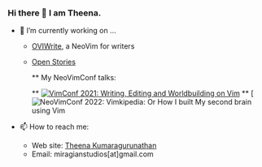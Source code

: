 ### Hi there 👋 I am Theena. 



- 🔭 I’m currently working on ...
    * [OVIWrite](https://miragiancycle.github.io/OVIWrite/), a NeoVim for writers
    * [Open Stories](https://miragiancycle.github.io/OVIWrite/)

      ** My NeoVimConf talks:
      
      ** [![VimConf 2021: Writing, Editing and Worldbuilding on Vim](https://img.youtube.com/vi/2ORWaIqyj7k/0.jpg)](https://www.youtube.com/watch?v=2ORWaIqyj7k)
      ** [![NeoVimConf 2022: Vimkipedia: Or How I built My second brain using Vim](https://miragiancycle.github.io/OVIWrite/)
     


- 📫 How to reach me: 
   - Web site: [Theena Kumaragurunathan](https://theena.net/)
   - Email: miragianstudios[at]gmail.com

                                    




